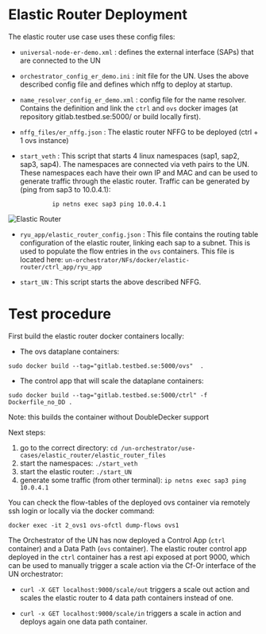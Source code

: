 
# Elastic Router Deployment

The elastic router use case uses these config files:

* `universal-node-er-demo.xml` : defines the external interface (SAPs) that are connected to the UN 

* `orchestrator_config_er_demo.ini` : init file for the UN. Uses the above described config file and defines which nffg to deploy at startup.

* `name_resolver_config_er_demo.xml` : config file for the name resolver. Contains the definition and link the `ctrl` and `ovs` docker images (at repository gitlab.testbed.se:5000/ or build locally first).

* `nffg_files/er_nffg.json` : The elastic router NFFG to be deployed (ctrl + 1 ovs instance)  

* `start_veth` : This script that starts 4 linux namespaces (sap1, sap2, sap3, sap4). The namespaces are connected via veth pairs to the UN. These namespaces each have their own IP and MAC and can be used to generate traffic through the elastic router. 
Traffic can be generated by (ping from sap3 to 10.0.4.1):

               ip netns exec sap3 ping 10.0.4.1


![Elastic Router](https://raw.githubusercontent.com/stevenvanrossem/un-orchestrator/elastic-router/use-cases/elastic_router/elastic_router_files/figures/ER_test_setup.PNG)



* `ryu_app/elastic_router_config.json` : This file contains the routing table configuration of the elastic router, linking each sap to a subnet. This is used to populate the flow entries in the `ovs` containers. This file is located here: `un-orchestrator/NFs/docker/elastic-router/ctrl_app/ryu_app`

* `start_UN` : This script starts the above described NFFG.

# Test procedure

First build the elastic router docker containers locally:

* The ovs dataplane containers: 

`sudo docker build --tag="gitlab.testbed.se:5000/ovs"  .`

* The control app that will scale the dataplane containers:

`sudo docker build --tag="gitlab.testbed.se:5000/ctrl" -f Dockerfile_no_DD .`

Note: this builds the container without DoubleDecker support


Next steps:

1. go to the correct directory:  `cd /un-orchestrator/use-cases/elastic_router/elastic_router_files`
2. start the namespaces: `./start_veth`
3. start the elastic router: `./start_UN`
4. generate some traffic (from other terminal): `ip netns exec sap3 ping 10.0.4.1` 

You can check the flow-tables of the deployed ovs container via remotely ssh login or locally via the docker command:

    docker exec -it 2_ovs1 ovs-ofctl dump-flows ovs1
    
The Orchestrator of the UN has now deployed a Control App (`ctrl` container) and a Data Path (`ovs` container).
The elastic router control app deployed in the `ctrl` container has a rest api exposed at port 9000, which can be used to manually trigger a scale action via the Cf-Or interface of the UN orchestrator:

* `curl -X GET localhost:9000/scale/out` triggers a scale out action and scales the elastic router to 4 data path containers instead of one.

* `curl -x GET localhost:9000/scale/in` triggers a scale in action and deploys again one data path container.
